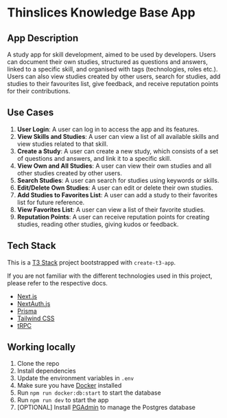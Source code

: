 # Thinslices Knowledge Base App

## App Description

A study app for skill development, aimed to be used by developers. Users can document their own studies, structured as questions and answers, linked to a specific skill, and organised with tags (technologies, roles etc.). Users can also view studies created by other users, search for studies, add studies to their favourites list, give feedback, and receive reputation points for their contributions.

## Use Cases

1. **User Login**: A user can log in to access the app and its features.
2. **View Skills and Studies**: A user can view a list of all available skills and view studies related to that skill.
3. **Create a Study**: A user can create a new study, which consists of a set of questions and answers, and link it to a specific skill.
4. **View Own and All Studies**: A user can view their own studies and all other studies created by other users.
5. **Search Studies**: A user can search for studies using keywords or skills.
6. **Edit/Delete Own Studies**: A user can edit or delete their own studies.
7. **Add Studies to Favorites List**: A user can add a study to their favorites list for future reference.
8. **View Favorites List**: A user can view a list of their favorite studies.
9. **Reputation Points**: A user can receive reputation points for creating studies, reading other studies, giving kudos or feedback.

## Tech Stack

This is a [T3 Stack](https://create.t3.gg/) project bootstrapped with `create-t3-app`.

If you are not familiar with the different technologies used in this project, please refer to the respective docs.

-   [Next.js](https://nextjs.org)
-   [NextAuth.js](https://next-auth.js.org)
-   [Prisma](https://prisma.io)
-   [Tailwind CSS](https://tailwindcss.com)
-   [tRPC](https://trpc.io)

## Working locally

1. Clone the repo
2. Install dependencies
3. Update the environment variables in `.env`
4. Make sure you have [Docker](https://www.docker.com/) installed
5. Run `npm run docker:db:start` to start the database
6. Run `npm run dev` to start the app
7. [OPTIONAL] Install [PGAdmin](https://www.pgadmin.org/) to manage the Postgres database
